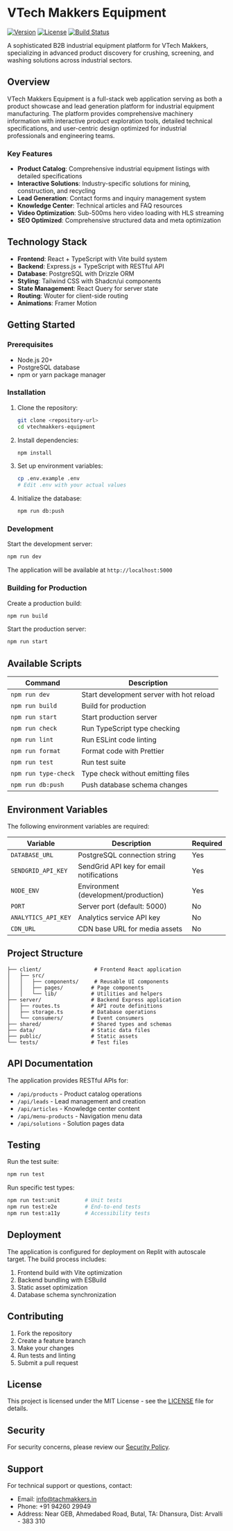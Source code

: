 # VTech Makkers Equipment

[![Version](https://img.shields.io/badge/version-1.0.0-blue.svg)](package.json)
[![License](https://img.shields.io/badge/license-MIT-green.svg)](LICENSE)
[![Build Status](https://img.shields.io/badge/build-passing-brightgreen.svg)](.github/workflows/ci.yml)

A sophisticated B2B industrial equipment platform for VTech Makkers, specializing in advanced product discovery for crushing, screening, and washing solutions across industrial sectors.

## Overview

VTech Makkers Equipment is a full-stack web application serving as both a product showcase and lead generation platform for industrial equipment manufacturing. The platform provides comprehensive machinery information with interactive product exploration tools, detailed technical specifications, and user-centric design optimized for industrial professionals and engineering teams.

### Key Features

- **Product Catalog**: Comprehensive industrial equipment listings with detailed specifications
- **Interactive Solutions**: Industry-specific solutions for mining, construction, and recycling
- **Lead Generation**: Contact forms and inquiry management system
- **Knowledge Center**: Technical articles and FAQ resources
- **Video Optimization**: Sub-500ms hero video loading with HLS streaming
- **SEO Optimized**: Comprehensive structured data and meta optimization

## Technology Stack

- **Frontend**: React + TypeScript with Vite build system
- **Backend**: Express.js + TypeScript with RESTful API
- **Database**: PostgreSQL with Drizzle ORM
- **Styling**: Tailwind CSS with Shadcn/ui components
- **State Management**: React Query for server state
- **Routing**: Wouter for client-side routing
- **Animations**: Framer Motion

## Getting Started

### Prerequisites

- Node.js 20+ 
- PostgreSQL database
- npm or yarn package manager

### Installation

1. Clone the repository:
   ```bash
   git clone <repository-url>
   cd vtechmakkers-equipment
   ```

2. Install dependencies:
   ```bash
   npm install
   ```

3. Set up environment variables:
   ```bash
   cp .env.example .env
   # Edit .env with your actual values
   ```

4. Initialize the database:
   ```bash
   npm run db:push
   ```

### Development

Start the development server:
```bash
npm run dev
```

The application will be available at `http://localhost:5000`

### Building for Production

Create a production build:
```bash
npm run build
```

Start the production server:
```bash
npm run start
```

## Available Scripts

| Command | Description |
|---------|-------------|
| `npm run dev` | Start development server with hot reload |
| `npm run build` | Build for production |
| `npm run start` | Start production server |
| `npm run check` | Run TypeScript type checking |
| `npm run lint` | Run ESLint code linting |
| `npm run format` | Format code with Prettier |
| `npm run test` | Run test suite |
| `npm run type-check` | Type check without emitting files |
| `npm run db:push` | Push database schema changes |

## Environment Variables

The following environment variables are required:

| Variable | Description | Required |
|----------|-------------|----------|
| `DATABASE_URL` | PostgreSQL connection string | Yes |
| `SENDGRID_API_KEY` | SendGrid API key for email notifications | Yes |
| `NODE_ENV` | Environment (development/production) | Yes |
| `PORT` | Server port (default: 5000) | No |
| `ANALYTICS_API_KEY` | Analytics service API key | No |
| `CDN_URL` | CDN base URL for media assets | No |

## Project Structure

```
├── client/                 # Frontend React application
│   ├── src/
│   │   ├── components/     # Reusable UI components
│   │   ├── pages/         # Page components
│   │   └── lib/           # Utilities and helpers
├── server/                # Backend Express application
│   ├── routes.ts          # API route definitions
│   ├── storage.ts         # Database operations
│   └── consumers/         # Event consumers
├── shared/                # Shared types and schemas
├── data/                  # Static data files
├── public/                # Static assets
└── tests/                 # Test files
```

## API Documentation

The application provides RESTful APIs for:

- `/api/products` - Product catalog operations
- `/api/leads` - Lead management and creation
- `/api/articles` - Knowledge center content
- `/api/menu-products` - Navigation menu data
- `/api/solutions` - Solution pages data

## Testing

Run the test suite:
```bash
npm run test
```

Run specific test types:
```bash
npm run test:unit        # Unit tests
npm run test:e2e         # End-to-end tests
npm run test:a11y        # Accessibility tests
```

## Deployment

The application is configured for deployment on Replit with autoscale target. The build process includes:

1. Frontend build with Vite optimization
2. Backend bundling with ESBuild
3. Static asset optimization
4. Database schema synchronization

## Contributing

1. Fork the repository
2. Create a feature branch
3. Make your changes
4. Run tests and linting
5. Submit a pull request

## License

This project is licensed under the MIT License - see the [LICENSE](LICENSE) file for details.

## Security

For security concerns, please review our [Security Policy](SECURITY.md).

## Support

For technical support or questions, contact:
- Email: info@tachmakkers.in
- Phone: +91 94260 29949
- Address: Near GEB, Ahmedabed Road, Butal, TA: Dhansura, Dist: Arvalli - 383 310